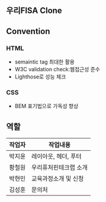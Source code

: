 ## 우리FISA Clone

## Convention

### HTML

- semaintic tag 최대한 활용
- W3C validation check:웹접근성 준수
- Lighthose로 성능 체크

### CSS

- BEM 표기법으로 가독성 향상

## 역할

| 작업자 | 작업내용              |
| ------ | --------------------- |
| 박지윤 | 레이아웃, 헤더, 푸터  |
| 황철원 | 우리퓨처핀테크랩 소개 |
| 박현민 | 교육과정소개 및 신청  |
| 김성훈 | 문의처                |
